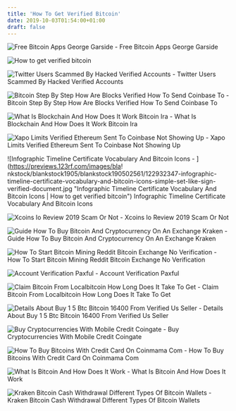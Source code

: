 ```yaml
---
title: 'How To Get Verified Bitcoin'
date: 2019-10-03T01:54:00+01:00
draft: false
---
```


![Free Bitcoin Apps George Garside - ](https://georgegarside.com/apps/free-bitcoin/freebitcoin-app-2.png "Free Bitcoin Apps George Garside | How to get verified bitcoin") Free Bitcoin Apps George Garside

![How to get verified bitcoin](https://beebom.com/wp-content/uploads/2018/03/twitter-bitcoin.jpg "How to get verified bitcoin") 

![Twitter Users Scammed By Hacked Verified Accounts - ](https://www.iafrikan.com/content/images/2018/11/MarathonArtists-Twitter-Account-Verified-Elon-Musk.jpg "Twitter Users Scammed By Hacked Verified Accounts | How to get verified bitcoin") Twitter Users Scammed By Hacked Verified Accounts

![Bitcoin Step By Step How Are Blocks Verified How To Send Coinbase To - ](https://i2.wp.com/cryptoast.fr/wp-content/uploads/2017/12/coffre-fort-10.png?w\\u003d1200\\u0026ssl\\u003d1 "Bitcoin Step By Step How Are Blocks Verified How To Send Coinbase To | How to get verified bitcoin") Bitcoin Step By Step How Are Blocks Verified How To Send Coinbase To

![What Is Blockchain And How Does It Work Bitcoin Ira - ](https://bitcoinira.com/wp-content/uploads/2017/10/blockchain-1.png "What Is Blockchain And How Does It Work Bitcoin Ira | How to get verified bitcoin") What Is Blockchain And How Does It Work Bitcoin Ira

![Xapo Limits Verified Ethereum Sent To Coinbase Not Showing Up - ](https://coincentral.com/wp-content/uploads/2017/08/buy-cc-.1-2.jpg "Xapo Limits Verified Ethereum Sent To Coinbase Not Showing Up | How to get verified bitcoin") Xapo Limits Verified Ethereum Sent To Coinbase Not Showing Up

![Infographic Timeline Certificate Vocabulary And Bitcoin Icons - ](https://previews.123rf.com/images/bla!   nkstock/blankstock1905/blankstock190502561/122932347-infographic-timeline-certificate-vocabulary-and-bitcoin-icons-simple-set-like-sign-verified-document.jpg "Infographic Timeline Certificate Vocabulary And Bitcoin Icons | How to get verified bitcoin") Infographic Timeline Certificate Vocabulary And Bitcoin Icons

![Xcoins Io Review 2019 Scam Or Not - ](https://www.bestbitcoinexchange.net/wp-content/uploads/2017/06/password-725x395.jpg "Xcoins Io Review 2019 Scam Or Not | How to get verified bitcoin") Xcoins Io Review 2019 Scam Or Not

![Guide How To Buy Bitcoin And Cryptocurrency On An Exchange Kraken - ](https://cryptin.eu/wp-content/uploads/2018/01/krakendeposit.png "Guide How To Buy Bitcoin And Cryptocurrency On An Exchange Kr!   aken | How to get verified bitcoin") Guide How To Buy Bitcoin And Cryptocurrency On An Exchange Kraken

![How To Start Bitcoin Mining Reddit Bitcoin Exchange No Verification - ](https://i.redd.it/3b5mfpkl71j11.png "How To Start Bitcoin Mining Reddit Bitcoin Exchange No Verification | How to get verified bitcoin") How To Start Bitcoin Mining Reddit Bitcoin Exchange No Verification

![Account Verification Paxful - ](https://paxful.com/hc/article_attachments/360003403600/Addressverification2ENGNEW____.png "Account Verification Paxful | How to get verified bitcoin") Account Verification Paxful

![Claim Bitcoin From Localbitcoin How Long Does It Take To Get - ](https://i0.wp.com/www.cryptopositive.com/wp-content/uploads/2018/01/poloniex_create_account.jpg "Claim B!   itcoin From Localbitcoin How Long Does It Take To Get | How to get veri!   fied bitcoin") Claim Bitcoin From Localbitcoin How Long Does It Take To Get

![Details About Buy 1 5 Btc Bitcoin 16400 From Verified Us Seller - ](https://i.ebayimg.com/images/g/olwAAOSwgHxcp~29/s-l300.jpg "Details About Buy 1 5 Btc Bitcoin 16400 From Verified Us Seller | How to get verified bitcoin") Details About Buy 1 5 Btc Bitcoin 16400 From Verified Us Seller

![Buy Cryptocurrencies With Mobile Credit Coingate - ](https://static.coingate.com/images/mobile-payments/step3.png "Buy Cryptocurrencies With Mobile Credit Coingate | How to get verified bitcoin") Buy Cryptocurrencies With Mobile Credit Coingate

![How To Buy Bitcoins With Credit Card On Coinmama Com - ](http://bitcoinorbis.com/wp-content/uploads/2017/03/0_coinmama-buy-bitcoin-with-credit-card.png) How To Buy Bitcoins With Credit Card On Coinmama Com

![What Is Bitcoin And How Does It Work - ](https://www.howtogeek.com/wp-content/uploads/gg/up/sshot5193a2585aaa7.png "What Is Bitcoin And How Does It Work | How to get verified bitcoin") What Is Bitcoin And How Does It Work

![Kraken Bitcoin Cash Withdrawal Different Types Of Bitcoin Wallets - ](https://bitcoincashers.org/wp-content/uploads/2018/08/image23.png "Kraken Bitcoin Cash Withdrawal Different Types Of Bitcoin Wallets | How to get verified bitcoin") Kraken Bitcoin Cash Withdrawal Different Types Of Bitcoin Wallets